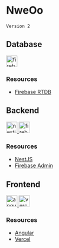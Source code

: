 # NweOo
`Version 2`

## Database

<a href="#">
  <img src="https://www.vectorlogo.zone/logos/firebase/firebase-icon.svg" alt="firebase" width="30" height="30"/>
</a>

### Resources

- [Firebase RTDB](https://firebase.google.com/products/realtime-database)

## Backend

<a href="#">
  <img src="https://www.vectorlogo.zone/logos/nestjs/nestjs-icon.svg" alt="nestjs" width="30" height="30"/>
</a>
<a href="#">
  <img src="https://www.vectorlogo.zone/logos/firebase/firebase-icon.svg" alt="firebase" width="30" height="30"/>
</a>

### Resources

- [NestJS](https://nestjs.com)
- [Firebase Admin](https://firebase.google.com/docs/reference/admin)

## Frontend

<a href="#">
  <img src="https://www.vectorlogo.zone/logos/angular/angular-icon.svg" alt="angular" width="30" height="30"/>
</a>
<a href="#">
  <img src="https://logovtor.com/wp-content/uploads/2020/10/vercel-inc-logo-vector.png" alt="vercel" height="30"/>
</a>

### Resources

- [Angular](https://angular.io)
- [Vercel](https://vercel.com)
